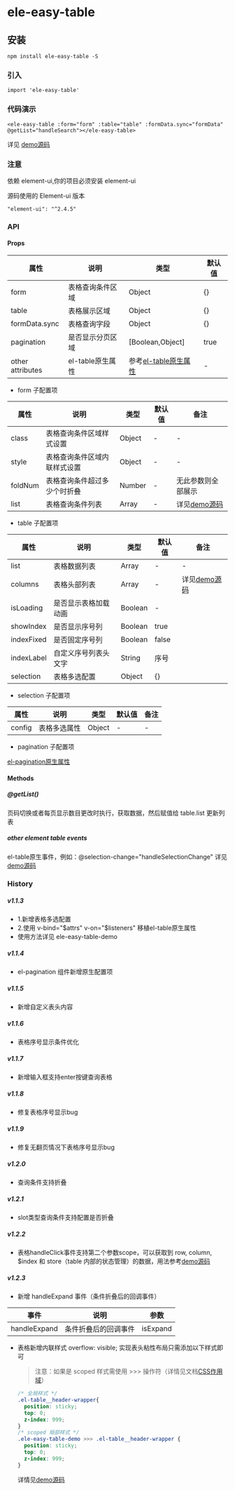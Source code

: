 # ele-easy-table

## 安装
```
npm install ele-easy-table -S
```

### 引入

```
import 'ele-easy-table'
```

### 代码演示

```
<ele-easy-table :form="form" :table="table" :formData.sync="formData" @getList="handleSearch"></ele-easy-table>
```

详见 [demo源码](https://github.com/vincentzyc/ele-easy-table/blob/master/src/components/ele-easy-table-demo.vue)

### 注意

依赖 element-ui,你的项目必须安装 element-ui

源码使用的 Element-ui 版本

```
"element-ui": "^2.4.5"
```

### API

#### Props
|属性 | 说明 | 类型 | 默认值 |
|----|-----|------|------|
|form|表格查询条件区域|Object|{}|
|table|表格展示区域|Object|{}|
|formData.sync|表格查询字段|Object|{}|
|pagination|是否显示分页区域|[Boolean,Object]|true|
|other attributes|el-table原生属性|参考[el-table原生属性](https://element.eleme.cn/#/zh-CN/component/table)|-|

- form 子配置项

|属性 | 说明 | 类型 | 默认值 | 备注 |
|----|-----|------|------|------|
|class|表格查询条件区域样式设置|Object|-|-|
|style|表格查询条件区域内联样式设置|Object|-|-|
|foldNum|表格查询条件超过多少个时折叠|Number|-|无此参数则全部展示|
|list|表格查询条件列表|Array|-|详见[demo源码](https://github.com/vincentzyc/ele-easy-table/blob/master/src/components/ele-easy-table-demo.vue)|

- table 子配置项

|属性 | 说明 | 类型 | 默认值 | 备注 |
|----|-----|------|------|------|
|list|表格数据列表|Array|-|-|
|columns|表格头部列表|Array|-|详见[demo源码](https://github.com/vincentzyc/ele-easy-table/blob/master/src/components/ele-easy-table-demo.vue)|
|isLoading|是否显示表格加载动画|Boolean|-|
|showIndex|是否显示序号列|Boolean|true|
|indexFixed|是否固定序号列|Boolean|false|
|indexLabel|自定义序号列表头文字|String|序号|
|selection|表格多选配置|Object|{}|

- selection 子配置项

|属性 | 说明 | 类型 | 默认值 | 备注 |
|----|-----|------|------|------|
|config|表格多选属性|Object|-|-|

- pagination 子配置项

[el-pagination原生属性](https://element.eleme.cn/#/zh-CN/component/pagination)

#### Methods

##### @getList()
页码切换或者每页显示数目更改时执行，获取数据，然后赋值给 table.list 更新列表

##### other element table events
el-table原生事件，例如：@selection-change="handleSelectionChange" 详见[demo源码](https://github.com/vincentzyc/ele-easy-table/blob/master/src/components/ele-easy-table-demo.vue)

### History
##### v1.1.3 
- 1.新增表格多选配置
- 2.使用 v-bind="$attrs" v-on="$listeners" 移植el-table原生属性
- 使用方法详见 ele-easy-table-demo

##### v1.1.4
- el-pagination 组件新增原生配置项

##### v1.1.5
- 新增自定义表头内容

##### v1.1.6
- 表格序号显示条件优化

##### v1.1.7
- 新增输入框支持enter按键查询表格

##### v1.1.8
- 修复表格序号显示bug

##### v1.1.9
- 修复无翻页情况下表格序号显示bug

##### v1.2.0
- 查询条件支持折叠

##### v1.2.1
- slot类型查询条件支持配置是否折叠

##### v1.2.2
- 表格handleClick事件支持第二个参数scope，可以获取到 row, column, $index 和 store（table 内部的状态管理）的数据，用法参考[demo源码](https://github.com/vincentzyc/ele-easy-table/blob/master/src/components/ele-easy-table-demo.vue)

##### v1.2.3
- 新增 handleExpand 事件（条件折叠后的回调事件）

| 事件 | 说明 | 参数 |
|----|-----|------|
|handleExpand|条件折叠后的回调事件|isExpand|

- 表格新增内联样式 overflow: visible; 
  实现表头粘性布局只需添加以下样式即可
  > 注意：如果是 scoped 样式需使用 >>> 操作符（详情见文档[CSS作用域](https://vue-loader-v14.vuejs.org/zh-cn/features/scoped-css.html)）

  ```css
  /* 全局样式 */
  .el-table__header-wrapper{
    position: sticky;
    top: 0;
    z-index: 999;
  }
  /* scoped 局部样式 */
  .ele-easy-table-demo >>> .el-table__header-wrapper {
    position: sticky;
    top: 0;
    z-index: 999;
  }
  ```
  详情见[demo源码](https://github.com/vincentzyc/ele-easy-table/blob/master/src/components/ele-easy-table-demo.vue)